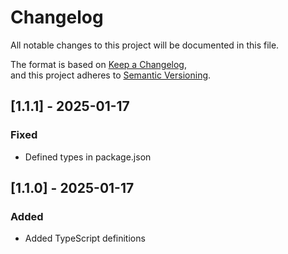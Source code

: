 # Changelog

All notable changes to this project will be documented in this file.

The format is based on [Keep a Changelog](https://keepachangelog.com/en/1.0.0/),  
and this project adheres to [Semantic Versioning](https://semver.org/spec/v2.0.0.html).

## [1.1.1] - 2025-01-17
### Fixed
- Defined types in package.json

## [1.1.0] - 2025-01-17
### Added
- Added TypeScript definitions